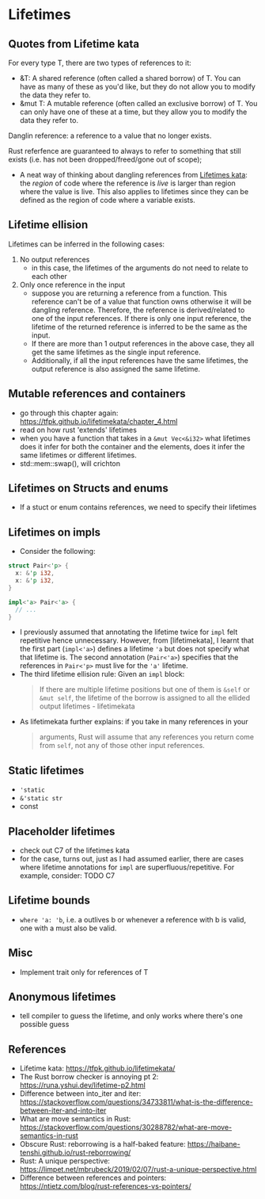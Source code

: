 # Lifetimes

## Quotes from Lifetime kata

For every type T, there are two types of references to it:

- &T: A shared reference (often called a shared borrow) of T. You can have as
  many of these as you'd like, but they do not allow you to modify the data they
  refer to.
- &mut T: A mutable reference (often called an exclusive borrow) of T. You can
  only have one of these at a time, but they allow you to modify the data they
  refer to.

Danglin reference: a reference to a value that no longer exists.

Rust referfence are guaranteed to always to refer to something that still exists
(i.e. has not been dropped/freed/gone out of scope);

- A neat way of thinking about dangling references from [Lifetimes kata](TODO):
  the _region_ of code where the reference is _live_ is larger than region where
  the value is live. This also applies to lifetimes since they can be defined as
  the region of code where a variable exists.

## Lifetime ellision

Lifetimes can be inferred in the following cases:

1. No output references
   - in this case, the lifetimes of the arguments do not need to relate to each
     other
2. Only once reference in the input
   - suppose you are returning a reference from a function. This reference can't
     be of a value that function owns otherwise it will be dangling reference.
     Therefore, the reference is derived/related to one of the input references.
     If there is only one input reference, the lifetime of the returned
     reference is inferred to be the same as the input.
   - If there are more than 1 output references in the above case, they all get
     the same lifetimes as the single input reference.
   - Additionally, if all the input references have the same lifetimes, the
     output reference is also assigned the same lifetime.

## Mutable references and containers

- go through this chapter again:
  https://tfpk.github.io/lifetimekata/chapter_4.html
- read on how rust 'extends' lifetimes
- when you have a function that takes in a `&mut Vec<&i32>` what lifetimes does
  it infer for both the container and the elements, does it infer the same
  lifetimes or different lifetimes.
- std::mem::swap(), will crichton

## Lifetimes on Structs and enums

- If a stuct or enum contains references, we need to specify their lifetimes

## Lifetimes on impls

- Consider the following:

```rust
struct Pair<'p> {
  x: &'p i32,
  x: &'p i32,
}

impl<'a> Pair<'a> {
  // ...
}
```

- I previously assumed that annotating the lifetime twice for `impl` felt
  repetitive hence unnecessary. However, from [lifetimekata], I learnt that the
  first part (`impl<'a>`) defines a lifetime `'a` but does not specify what that
  lifetime is. The second annotation (`Pair<'a>`) specifies that the references
  in `Pair<'p>` must live for the `'a'` lifetime.
- The third lifetime ellision rule: Given an `impl` block:
  > If there are multiple lifetime positions but one of them is `&self` or
  > `&mut self`, the lifetime of the borrow is assigned to all the ellided
  > output lifetimes - lifetimekata
- As lifetimekata further explains: if you take in many references in your
  > arguments, Rust will assume that any references you return come from `self`,
  > not any of those other input references.

## Static lifetimes

- `'static`
- `&'static str`
- const

## Placeholder lifetimes

- check out C7 of the lifetimes kata
- for the case, turns out, just as I had assumed earlier, there are cases where
  lifetime annotations for `impl` are superfluous/repetitive. For example,
  consider: TODO C7

## Lifetime bounds

- `where 'a: 'b`, i.e. a outlives b or whenever a reference with b is valid, one
  with a must also be valid.

## Misc

- Implement trait only for references of T

## Anonymous lifetimes

- tell compiler to guess the lifetime, and only works where there's one possible
  guess

## References

- Lifetime kata: https://tfpk.github.io/lifetimekata/
- The Rust borrow checker is annoying pt 2:
  https://runa.yshui.dev/lifetime-p2.html
- Difference between into_iter and iter:
  https://stackoverflow.com/questions/34733811/what-is-the-difference-between-iter-and-into-iter
- What are move semantics in Rust:
  https://stackoverflow.com/questions/30288782/what-are-move-semantics-in-rust
- Obscure Rust: reborrowing is a half-baked feature:
  https://haibane-tenshi.github.io/rust-reborrowing/
- Rust: A unique perspective:
  https://limpet.net/mbrubeck/2019/02/07/rust-a-unique-perspective.html
- Difference between references and pointers:
  https://ntietz.com/blog/rust-references-vs-pointers/
